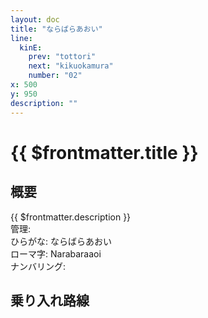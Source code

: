 ```yaml
---
layout: doc
title: "ならばらあおい"
line:
  kinE:
    prev: "tottori"
    next: "kikuokamura"
    number: "02"
x: 500
y: 950
description: ""
---
```


# {{ $frontmatter.title }}
<!-- ![駅の写真の説明](駅の写真のURL) -->

## 概要
{{ $frontmatter.description }}  
管理:   
ひらがな: ならばらあおい  
ローマ字: Narabaraaoi  
ナンバリング: <Numberling />

## 乗り入れ路線
<LineInfo />